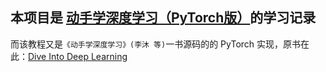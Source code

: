 ## 本项目是 [动手学深度学习（PyTorch版）](https://tangshusen.me/Dive-into-DL-PyTorch/#/)的学习记录
而该教程又是`《动手学深度学习》(李沐 等)`一书源码的的 PyTorch 实现，原书在此：[Dive Into Deep Learning](https://zh.d2l.ai/chapter_installation/index.html)